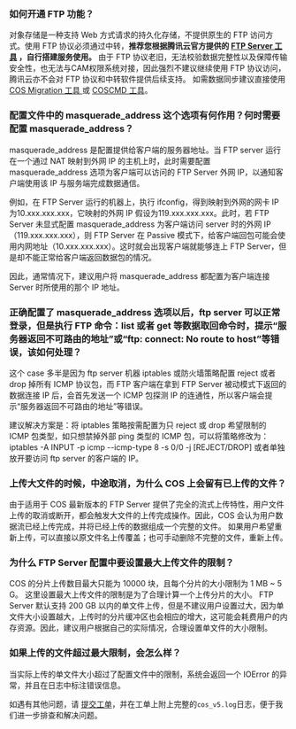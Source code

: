 ### 如何开通 FTP 功能？

对象存储是一种支持 Web 方式请求的持久化存储，不提供原生的 FTP 访问方式。使用 FTP 协议必须通过中转，**推荐您根据腾讯云官方提供的 [FTP Server 工具](https://www.qcloud.com/document/product/436/7214 ) ，自行搭建服务使用。**
由于 FTP 协议老旧，无法校验数据完整性以及保障传输安全性，也无法与CAM权限系统对接，因此强烈不建议继续使用 FTP 协议访问，腾讯云亦不会对 FTP 协议和中转软件提供后续支持。 
如需数据同步建议直接使用 [COS Migration 工具 ](https://cloud.tencent.com/document/product/436/15392)或 [COSCMD 工具](https://www.qcloud.com/document/product/436/10976)。

### 配置文件中的 masquerade_address 这个选项有何作用？何时需要配置 masquerade_address？

masquerade_address 是配置提供给客户端的服务器地址。当 FTP server 运行在一个通过 NAT 映射到外网 IP 的主机上时，此时需要配置 masquerade_address 选项为客户端可以访问的 FTP Server 外网 IP，以通知客户端使用该 IP 与服务端完成数据通信。

例如，在 FTP Server 运行的机器上，执行 ifconfig，得到映射到外网的网卡 IP 为10.xxx.xxx.xxx，它映射的外网 IP 假设为119.xxx.xxx.xxx。此时，若 FTP Server 未显式配置 masquerade_address 为客户端访问 server 时的外网 IP（119.xxx.xxx.xxx），则 FTP Server 在 Passive 模式下，给客户端回包可能会使用内网地址（10.xxx.xxx.xxx）。这时就会出现客户端就能够连上 FTP Server，但是却不能正常给客户端返回数据包的情况。

因此，通常情况下，建议用户将 masquerade_address 都配置为客户端连接 Server 时所使用的那个 IP 地址。

### 正确配置了 masquerade_address 选项以后，ftp server 可以正常登录，但是执行 FTP 命令：list 或者 get 等数据取回命令时，提示“服务器返回不可路由的地址”或“ftp: connect: No route to host”等错误，该如何处理？

这个 case 多半是因为 ftp server 机器 iptables 或防火墙策略配置 reject 或者 drop 掉所有 ICMP 协议包，而 FTP 客户端在拿到 FTP Server 被动模式下返回的数据连接 IP 后，会首先发送一个 ICMP 包探测 IP 的连通性，所以客户端会提示“服务器返回不可路由的地址”等错误。

建议解决方案是：将 iptables 策略按需配置为只 reject 或 drop 希望限制的 ICMP 包类型，如只想禁掉外部 ping 类型的 ICMP 包，可以将策略修改为：iptables -A INPUT -p icmp --icmp-type 8 -s 0/0 -j [REJECT/DROP]
或者单独放开要访问 ftp server 的客户端的 IP。

### 上传大文件的时候，中途取消，为什么 COS 上会留有已上传的文件？

由于适用于 COS 最新版本的 FTP Server 提供了完全的流式上传特性，用户文件上传的取消或断开，都会触发大文件的上传完成操作。因此，COS 会认为用户数据流已经上传完成，并将已经上传的数据组成一个完整的文件。 如果用户希望重新上传，可以直接以原文件名上传覆盖；也可手动删除不完整的文件，重新上传。

### 为什么 FTP Server 配置中要设置最大上传文件的限制？

COS 的分片上传数目最大只能为 10000 块，且每个分片的大小限制为 1 MB ~ 5 G。 这里设置最大上传文件的限制是为了合理计算一个上传分片的大小。
FTP Server 默认支持 200 GB 以内的单文件上传，但是不建议用户设置过大，因为单文件大小设置越大，上传时的分片缓冲区也会相应的增大，这可能会耗费用户的内存资源。因此，建议用户根据自己的实际情况，合理设置单文件的大小限制。

### 如果上传的文件超过最大限制，会怎么样？

当实际上传的单文件大小超过了配置文件中的限制，系统会返回一个 IOError 的异常，并且在日志中标注错误信息。

如遇有其他问题，请 [提交工单](https://console.cloud.tencent.com/workorder/category)，并在工单上附上完整的`cos_v5.log`日志，便于我们进一步排查和解决问题。

